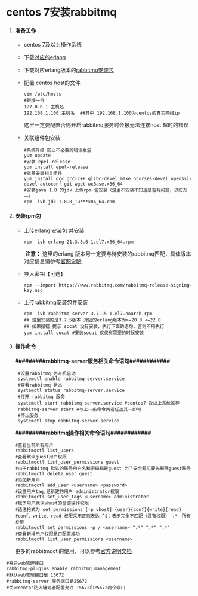 # centos 7安装rabbitmq

1. ####  准备工作

   - centos 7及以上操作系统

   - 下载[对应的erlang ](https://github.com/rabbitmq/erlang-rpm/releases)

   - 下载对应erlang版本的[rabbitmq安装包](https://www.rabbitmq.com/)

   - 配置 centos host的文件

     ``` shell
     vim /etc/hosts
     #新增一行 
     127.0.0.1 主机名
     192.168.1.100 主机名  ##其中 192.168.1.100为centos的真实网络ip
     ```

     这里一定要配置否则开启rabbitmq服务时会报无法连接host 超时的错误

   - 关联组件包安装

     ``` shell
     #系统升级 防止不必要的错误发生
     yum update
     #安装 epel-release
     yum install epel-release
     #批量安装相关组件
     yum install gcc gcc-c++ glibc-devel make ncurses-devel openssl-devel autoconf git wget wxBase.x86_64
     #安装java 1.8 的jdk 上传rpm 包安装（这里不安装不知道是否有问题，以防万一）
     rpm -ivh jdk-1.8.0_1u***x86_64.rpm
     
     ```

     

2. ####  安装rpm包

   + 上传erlang 安装包 并安装

     ```   shell
     rpm -ivh erlang-21.3.8.6-1.el7.x86_64.rpm
     ```

     <b> 注意：</b>  这里的erlang 版本号一定要与待安装的rabbitmq匹配，具体版本对应信息请参考[官网说明](https://www.rabbitmq.com/which-erlang.html)

     

   + 导入密钥【可选】

     ``` shell
     rpm --import https://www.rabbitmq.com/rabbitmq-release-signing-key.asc
     ```

     

   + 上传rabbitmq安装包并安装

     ``` shell
     rpm -ivh rabbitmq-server-3.7.15-1.el7.noarch.rpm
     ## 这里安装的是3.7.5版本 对应的erlang版本为>=20.3 <=22.0
     ## 如果报错 提示 socat 没有安装，执行下面的语句，否则不用执行
     yum install socat #安装socat 仅仅有需要的时候安装
     ```

     

3. #### 操作命令

   <b>#########rabbitmq-server服务相关命令语句############</b>
   
   ``` shell
    #设置rabbitmq 为开机启动
    systemctl enable rabbitmq-server.service
    #查看rabbitmq 状态
    systemctl status rabbitmq-server.service
    #打开 rabbitmq 服务
    systemctl start rabbitmq-server.service #centos7 及以上系统推荐
    rabbitmq-server start #与上一条命令两者任选其一即可
    #停止服务
    systemctl stop rabbitmq-server.service
   ```
   
   <b>#########rabbitmq操作相关命令语句############</b>
   
   ``` shell
   #查看当前所有用户
   rabbitmqctl list_users
   #查看默认guest用户权限
   rabbitmqctl list_user_permissions guest
   #由于rabbitmq 默认的账号用户名和密码都是guest 为了安全起见要先删除guest账号
   rabbitmqctl delete_user guest
   #添加新用户
   rabbitmqctl add_user <username> <password>
   #设置用户tag,给新建的用户 administrator权限
   rabbitmqctl set_user_tags <username> administrator
   #赋予用户默认vhost的全部操作权限
   #语法格式为 set_permissions [-p vhost] {user}{conf}{write}{read}
   #conf、write、read 权限采用正则表达 ^$：表示完全不匹配（没有权限） .*：所有权限
   rabbitmqctl set_permissions -p / <username> ".*" ".*" ".*"
   #查看新增用户权限是否配置成功
   rabbitmqctl list_user_permissions <username>
   ```
   
   更多的rabbitmqctl的使用，可以参考[官方说明文档](https://www.rabbitmq.com/rabbitmqctl.8.html)

``` shell
#开启web管理接口
rabbitmq-plugins enable rabbitmq_management
#默认web管理接口是 15672
#rabbitmq-server 服务端口是25672
#关闭centos防火墙或者配置允许 15672和25672两个端口
```

